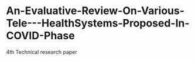 # An-Evaluative-Review-On-Various-Tele---HealthSystems-Proposed-In-COVID-Phase
4th Technical research paper
